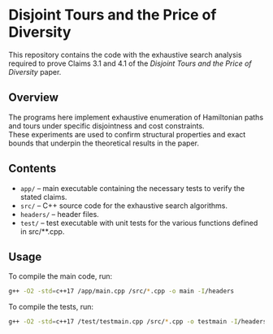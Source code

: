 # Disjoint Tours and the Price of Diversity
This repository contains the code with the exhaustive search analysis required to prove Claims 3.1 and 4.1 of the *Disjoint Tours and the Price of Diversity* paper. 

## Overview
The programs here implement exhaustive enumeration of Hamiltonian paths and tours under specific disjointness and cost constraints.  
These experiments are used to confirm structural properties and exact bounds that underpin the theoretical results in the paper.  

## Contents
- `app/` – main executable containing the necessary tests to verify the stated claims. 
- `src/` – C++ source code for the exhaustive search algorithms.  
- `headers/` – header files.  
- `test/` – test executable with unit tests for the various functions defined in src/**.cpp.  

## Usage
To compile the main code, run:
```bash
g++ -O2 -std=c++17 /app/main.cpp /src/*.cpp -o main -I/headers
```

To compile the tests, run:
```bash
g++ -O2 -std=c++17 /test/testmain.cpp /src/*.cpp -o testmain -I/headers
```
